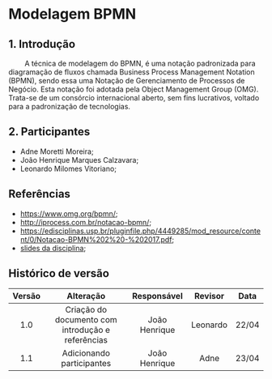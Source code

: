 # Modelagem BPMN

## 1. Introdução

&emsp;&emsp; A técnica de modelagem do BPMN, é uma notação padronizada para diagramação de fluxos
chamada Business Process Management Notation (BPMN),
sendo essa uma Notação de Gerenciamento de Processos de Negócio.
Esta notação foi adotada pela Object Management Group (OMG).
Trata-se de um consórcio internacional aberto, sem fins lucrativos,
voltado para a padronização de tecnologias.

## 2. Participantes

- Adne Moretti Moreira;
- João Henrique Marques Calzavara;
- Leonardo Milomes Vitoriano;

## Referências

- https://www.omg.org/bpmn/;
- http://iprocess.com.br/notacao-bpmn/;
- https://edisciplinas.usp.br/pluginfile.php/4449285/mod_resource/content/0/Notacao-BPMN%202%20-%202017.pdf;
- [slides da disciplina](https://aprender3.unb.br/pluginfile.php/2482553/mod_label/intro/Arquitetura%20e%20Desenho%20de%20software%20-%20Aula%20BPMN%20Exemplos%20-%20Profa.%20Milene.pdf);

## Histórico de versão

| Versão |                     Alteração                     |  Responsável  | Revisor  | Data  |
| :----: | :-----------------------------------------------: | :-----------: | :------: | :---: |
|  1.0   | Criação do documento com introdução e referências | João Henrique | Leonardo | 22/04 |
|  1.1   |             Adicionando participantes             | João Henrique |   Adne   | 23/04 |
